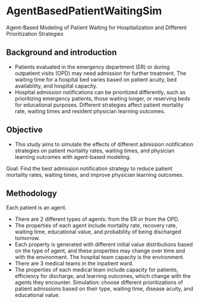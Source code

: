 # AgentBasedPatientWaitingSim
Agent-Based Modeling of Patient Waiting for Hospitalization and Different Prioritization Strategies

## Background and introduction
- Patients evaluated in the emergency department (ER) or during outpatient
visits (OPD) may need admission for further treatment. The waiting time 
for a hospital bed varies based on patient acuity, bed availability, and 
hospital capacity.
- Hospital admission notifications can be prioritized differently, such as 
prioritizing emergency patients, those waiting longer, or reserving beds 
for educational purposes. Different strategies affect patient mortality rate,
waiting times and resident physician learning outcomes.

## Objective
- This study aims to simulate the effects of different admission notification 
strategies on patient mortality rates, waiting times, and physician learning
outcomes with agent-based modeling.

Goal: Find the best admission notification strategy to reduce patient mortality rates, waiting times, and improve physician learning outcomes.

## Methodology
Each patient is an agent.
- There are 2 different types of agents: from the ER or from the OPD.
- The properties of each agent include mortality rate, recovery rate, waiting time, educational value, and probability of being discharged tomorrow.
- Each property is generated with different initial value distributions based on the type of agent, and these properties may change over time and with the environment.
The hospital team capacity is the environment.
- There are 3 medical teams in the inpatient ward.
- The properties of each medical team include capacity for patients, efficiency for discharge, and learning outcomes, which change with the agents they encounter.
Simulation: choose different prioritizations of patient admissions based on their type, waiting time, disease acuity, and educational value.


